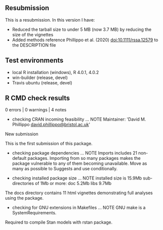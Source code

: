 ## Resubmission
This is a resubmission. In this version I have:

* Reduced the tarball size to under 5 MB (now 3.7 MB) by reducing the size of
  the vignettes
* Added methods reference Phillippo et al. (2020) <doi:10.1111/rssa.12579> to
  the DESCRIPTION file

## Test environments
* local R installation (windows), R 4.0.1, 4.0.2
* win-builder (release, devel)
* Travis ubuntu (release, devel)

## R CMD check results

0 errors | 0 warnings | 4 notes

* checking CRAN incoming feasibility ... NOTE
Maintainer: 'David M. Phillippo <david.phillippo@bristol.ac.uk>'

New submission

This is the first submission of this package.

* checking package dependencies ... NOTE
Imports includes 21 non-default packages.
Importing from so many packages makes the package vulnerable to any of
them becoming unavailable.  Move as many as possible to Suggests and
use conditionally.

* checking installed package size ... NOTE
  installed size is 15.9Mb
  sub-directories of 1Mb or more:
    doc    5.2Mb
    libs   9.7Mb

The docs directory contains 11 html vignettes demonstrating full analyses using
the package.

* checking for GNU extensions in Makefiles ... NOTE
GNU make is a SystemRequirements.

Required to compile Stan models with rstan package.
